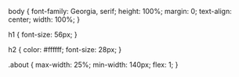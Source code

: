 body {
	font-family: Georgia, serif;
	height: 100%;
	margin: 0;
	text-align: center;
	width: 100%;
}

h1 {
	font-size: 56px;
}

h2 {
	color: #ffffff;
	font-size: 28px; 
}

.about {
  max-width: 25%;
  min-width: 140px;
  flex: 1;
}




